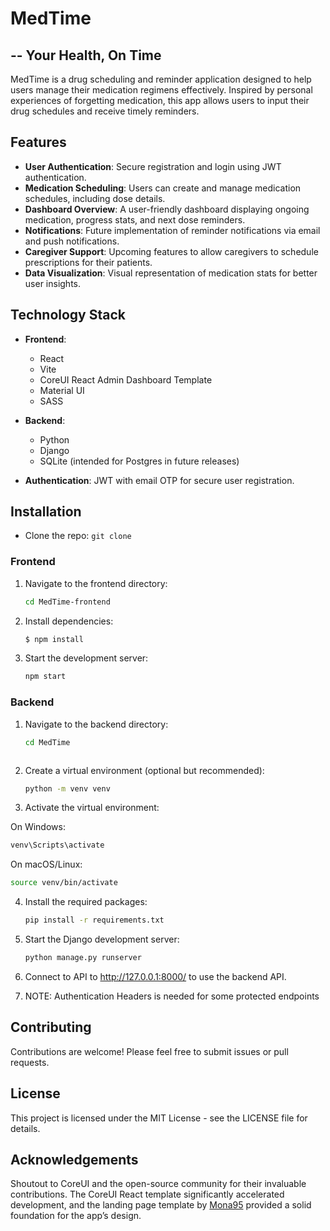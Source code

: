 # MedTime
--
Your Health, On Time
--

MedTime is a drug scheduling and reminder application designed to help users manage their medication regimens effectively. Inspired by personal experiences of forgetting medication, this app allows users to input their drug schedules and receive timely reminders.

## Features

- **User Authentication**: Secure registration and login using JWT authentication.
- **Medication Scheduling**: Users can create and manage medication schedules, including dose details.
- **Dashboard Overview**: A user-friendly dashboard displaying ongoing medication, progress stats, and next dose reminders.
- **Notifications**: Future implementation of reminder notifications via email and push notifications.
- **Caregiver Support**: Upcoming features to allow caregivers to schedule prescriptions for their patients.
- **Data Visualization**: Visual representation of medication stats for better user insights.

## Technology Stack

- **Frontend**: 
  - React
  - Vite
  - CoreUI React Admin Dashboard Template
  - Material UI
  - SASS

- **Backend**: 
  - Python
  - Django
  - SQLite (intended for Postgres in future releases)

- **Authentication**: JWT with email OTP for secure user registration.

## Installation
- Clone the repo: `git clone `

### Frontend

1. Navigate to the frontend directory:
   ```bash
   cd MedTime-frontend
   ```

2. Install dependencies:
   ```bash
   $ npm install
   ```

3. Start the development server:
   ```bash
   npm start
   ```

### Backend
1. Navigate to the backend directory:
   ```bash
   cd MedTime



2. Create a virtual environment (optional but recommended):

   ```bash
   python -m venv venv
   ```

3. Activate the virtual environment:

On Windows:
   ```bash
   venv\Scripts\activate
   ```

On macOS/Linux:
   ```bash
   source venv/bin/activate
   ```

4. Install the required packages:

   ```bash
   pip install -r requirements.txt
   ```

5. Start the Django development server:

   ```bash
   python manage.py runserver
   ```

6. Connect to API to http://127.0.0.1:8000/ to use the backend API.

7. NOTE: Authentication Headers is needed for some protected endpoints


## Contributing
Contributions are welcome! Please feel free to submit issues or pull requests.

## License
This project is licensed under the MIT License - see the LICENSE file for details.


## Acknowledgements

Shoutout to CoreUI and the open-source community for their invaluable contributions. The CoreUI React template significantly accelerated development, and the landing page template by [Mona95](https://github.com/Mona95/React-Landingpage) provided a solid foundation for the app’s design.
